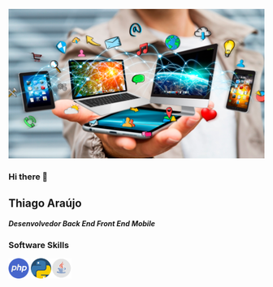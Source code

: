 ![](https://github.com/mathfirewall/mathfirewall/blob/main/img/tecnologia.png)

### Hi there 👋

## Thiago Araújo

##### Desenvolvedor Back End Front End Mobile


### Software Skills
<img src="https://github.com/mathfirewall/mathfirewall/blob/main/img/php.png" width="40" height="40"/> <img src="https://github.com/mathfirewall/mathfirewall/blob/main/img/python.png" width="40" height="40"/><img src="https://github.com/mathfirewall/mathfirewall/blob/main/img/java1.png" width="40" height="40"/>

<!--
**mathfirewall/mathfirewall** is a ✨ _special_ ✨ repository because its `README.md` (this file) appears on your GitHub profile.

Here are some ideas to get you started:

- 🔭 I’m currently working on ...
- 🌱 I’m currently learning ...
- 👯 I’m looking to collaborate on ...
- 🤔 I’m looking for help with ...
- 💬 Ask me about ...
- 📫 How to reach me: ...
- 😄 Pronouns: ...
- ⚡ Fun fact: ...
-->
